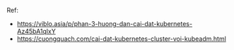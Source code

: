 Ref:
- https://viblo.asia/p/phan-3-huong-dan-cai-dat-kubernetes-Az45bA1qlxY
- https://cuongquach.com/cai-dat-kubernetes-cluster-voi-kubeadm.html
